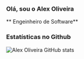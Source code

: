 ### Olá, sou o Alex Oliveira 

** Engeinheiro de Software**

### Estatísticas no Github

![Alex Oliveira GitHub stats](https://github-readme-stats.vercel.app/api?username=alexsoliveira&show_icons=true&theme=dracula)
